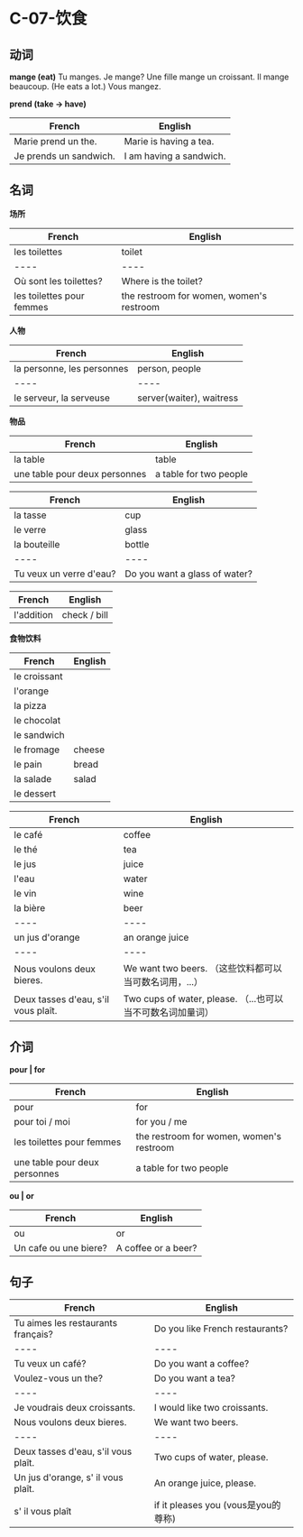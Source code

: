 # C-07-饮食

## 动词

**mange (eat)**
Tu manges.
Je mange? 
Une fille mange un croissant.
Il mange beaucoup. (He eats a lot.)
Vous mangez.

**prend (take -> have)**

French | English
---- | ----
Marie prend un the. | Marie is having a tea.
Je prends un sandwich. | I am having a sandwich.

## 名词

**场所**

French | English
---- | ----
les toilettes | toilet
---- | ----
Où sont les toilettes? | Where is the toilet?
les toilettes pour femmes | the restroom for women, women's restroom

**人物**

French | English
---- | ----
la personne, les personnes | person, people
---- | ----
le serveur, la serveuse | server(waiter), waitress

**物品**

French | English
---- | ----
la table | table
une table pour deux personnes | a table for two people

French | English
---- | ----
la tasse | cup
le verre | glass
la bouteille | bottle
---- | ----
Tu veux un verre d'eau? | Do you want a glass of water?

French | English
---- | ----
l'addition | check / bill

**食物饮料**

French | English
---- | ----
le croissant |
l'orange |
la pizza |
le chocolat |
le sandwich | 
le fromage | cheese
le pain | bread
la salade | salad
le dessert | 

French | English
---- | ----
le café | coffee
le thé | tea
le jus | juice
l'eau | water
le vin | wine
la bière | beer
---- | ----
un jus d'orange | an orange juice
---- | ----
Nous voulons deux bieres. | We want two beers. （这些饮料都可以当可数名词用，...）
Deux tasses d'eau, s'il vous plaît. | Two cups of water, please. （...也可以当不可数名词加量词）


## 介词

**pour | for**

French | English
---- | ----
pour | for
pour toi / moi | for you / me
les toilettes pour femmes | the restroom for women, women's restroom
une table pour deux personnes | a table for two people

**ou | or**

French | English
---- | ----
ou | or
Un cafe ou une biere? | A coffee or a beer?

## 句子

French | English
---- | ----
Tu aimes les restaurants français? | Do you like French restaurants?
---- | ----
Tu veux un café? | Do you want a coffee?
Voulez-vous un the? | Do you want a tea?
---- | ----
Je voudrais deux croissants. | I would like two croissants.
Nous voulons deux bieres. | We want two beers.
---- | ----
Deux tasses d'eau, s'il vous plaît. | Two cups of water, please.
Un jus d'orange, s' il vous plaît. | An orange juice, please. 
s' il vous plaît | if it pleases you (vous是you的尊称)
